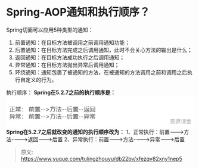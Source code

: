 # Spring-AOP通知和执行顺序？

Spring切面可以应用5种类型的通知：

1. 前置通知：在目标方法被调用之前调用通知功能；
2. 后置通知：在目标方法完成之后调用通知，此时不会关心方法的输出是什么；
3. 返回通知：在目标方法成功执行之后调用通知；
4. 异常通知：在目标方法抛出异常后调用通知；
5. 环绕通知：通知包裹了被通知的方法，在被通知的方法调用之前和调用之后执行自定义的行为。

执行顺序：
**Spring在5.2.7之前的执行顺序是：**
![image.png](./img/sZF54XM7SHqvaVD4/1693988036899-65592d6e-c91e-413b-bc15-aa2d6b0d6983-253371.png)
**Spring在5.2.7之后就改变的通知的执行顺序改为：**
1、正常执行：前置--->方法---->返回--->后置
2、异常执行：前置--->方法---->异常--->后置




> 原文: <https://www.yuque.com/tulingzhouyu/db22bv/xfezqv82xny1nep5>